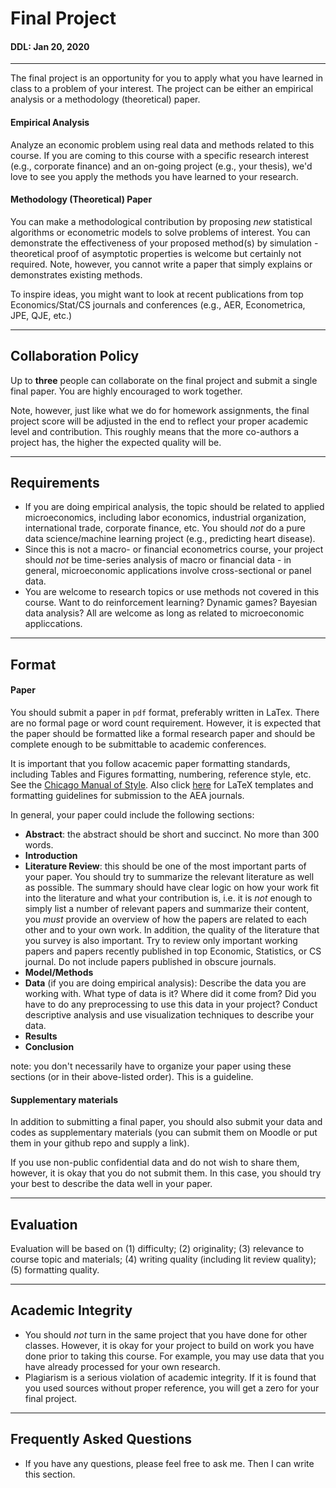 # Final Project
#### DDL: Jan 20, 2020

---

The final project is an opportunity for you to apply what you have learned in class to a problem of your interest. The project can be either an empirical analysis or a methodology (theoretical) paper.

#### Empirical Analysis
Analyze an economic problem using real data and methods related to this course. If you are coming to this course with a specific research interest (e.g., corporate finance) and an on-going project (e.g., your thesis), we'd love to see you apply the methods you have learned to your research.

#### Methodology (Theoretical) Paper
You can make a methodological contribution by proposing *new* statistical algorithms or econometric models to solve problems of interest. You can demonstrate the effectiveness of your proposed method(s) by simulation - theoretical proof of asymptotic properties is welcome but certainly not required. Note, however, you cannot write a paper that simply explains or demonstrates existing methods.

To inspire ideas, you might want to look at recent publications from top Economics/Stat/CS journals and conferences (e.g., AER, Econometrica, JPE, QJE, etc.)

---

## Collaboration Policy
Up to **three** people can collaborate on the final project and submit a single final paper. You are highly encouraged to work together.

Note, however, just like what we do for homework assignments, the final project score will be adjusted in the end to reflect your proper academic level and contribution. This roughly means that the more co-authors a project has, the higher the expected quality will be.

---

## Requirements
- If you are doing empirical analysis, the topic should be related to applied microeconomics, including labor economics, industrial organization, international trade, corporate finance, etc. You should *not* do a pure data science/machine learning project (e.g., predicting heart disease).
- Since this is not a macro- or financial econometrics course, your project should *not* be time-series analysis of macro or financial data - in general, microeconomic applications involve cross-sectional or panel data.
- You are welcome to research topics or use methods not covered in this course. Want to do reinforcement learning? Dynamic games? Bayesian data analysis? All are welcome as long as related to microeconomic appliccations.

---

## Format
#### Paper
You should submit a paper in `pdf` format, preferably written in LaTex. There are no formal page or word count requirement. However, it is expected that the paper should be formatted like a formal research paper and should be complete enough to be submittable to academic conferences.

It is important that you follow acacemic paper formatting standards, including Tables and Figures formatting, numbering, reference style, etc. See the [Chicago Manual of Style](https://www.chicagomanualofstyle.org/book/ed17/frontmatter/toc.html). Also click [here](https://www.aeaweb.org/journals/policies/templates) for LaTeX templates and formatting guidelines for submission to the AEA journals.

In general, your paper could include the following sections:

- **Abstract**: the abstract should be short and succinct. No more than 300 words.
- **Introduction**
- **Literature Review**: this should be one of the most important parts of your paper. You should try to summarize the relevant literature as well as possible. The summary should have clear logic on how your work fit into the literature and what your contribution is, i.e. it is *not* enough to simply list a number of relevant papers and summarize their content, you *must* provide an overview of how the papers are related to each other and to your own work. In addition, the quality of the literature that you survey is also important. Try to review only important working papers and papers recently published in top Economic, Statistics, or CS journal. Do not include papers published in obscure journals.
- **Model/Methods**
- **Data** (if you are doing empirical analysis): Describe the data you are working with. What type of data is it? Where did it come from? Did you have to do any preprocessing to use this data in your project? Conduct descriptive analysis and use visualization techniques to describe your data.
- **Results**
- **Conclusion**

note: you don't necessarily have to organize your paper using these sections (or in their above-listed order). This is a guideline.

#### Supplementary materials
In addition to submitting a final paper, you should also submit your data and codes as supplementary materials (you can submit them on Moodle or put them in your github repo and supply a link).

If you use non-public confidential data and do not wish to share them, however, it is okay that you do not submit them. In this case, you should try your best to describe the data well in your paper.

---

## Evaluation
Evaluation will be based on (1) difficulty; (2) originality; (3) relevance to course topic and materials; (4) writing quality (including lit review quality); (5) formatting quality.

---

## Academic Integrity
- You should *not* turn in the same project that you have done for other classes. However, it is okay for your project to build on work you have done prior to taking this course. For example, you may use data that you have already processed for your own research.
- Plagiarism is a serious violation of academic integrity. If it is found that you used sources without proper reference, you will get a zero for your final project.

---

## Frequently Asked Questions
- If you have any questions, please feel free to ask me. Then I can write this section.

